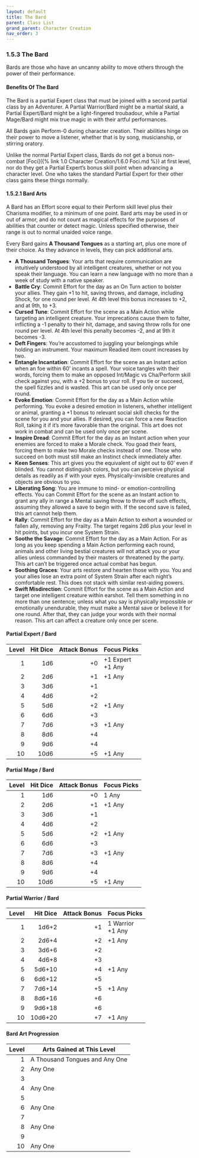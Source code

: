 ```yaml
---
layout: default
title: The Bard
parent: Class List
grand_parent: Character Creation
nav_order: 3
---
```


### 1.5.3 The Bard

Bards are those who have an uncanny ability to move others through the power of their performance.

#### Benefits Of The Bard

The Bard is a partial Expert class that must be joined with a second partial class by an Adventurer.
A Partial Warrior/Bard might be a martial skald, a Partial Expert/Bard might be a light-fingered troubadour, while a Partial Mage/Bard might mix true magic in with their artful performances.

All Bards gain Perform-0 during character creation.
Their abilities hinge on their power to move a listener, whether that is by song, musicianship, or stirring oratory.

Unlike the normal Partial Expert class, Bards do not get a bonus non-combat [Foci]({% link 1.0 Character Creation/1.6.0 Foci.md %}) at first level, nor do they get a Partial Expert’s bonus skill point when advancing a character level.
One who takes the standard Partial Expert for their other class gains these things normally.

#### 1.5.2.1 Bard Arts

A Bard has an Effort score equal to their Perform skill level plus their Charisma modifier, to a minimum of one point.
Bard arts may be used in or out of armor, and do not count as magical effects for the purposes of abilities that counter or detect magic.
Unless specified otherwise, their range is out to normal unaided voice range.

Every Bard gains **A Thousand Tongues** as a starting art, plus one more of their choice.
As they advance in levels, they can pick additional arts.

- **A Thousand Tongues**: Your arts that require communication are intuitively understood by all intelligent creatures, whether or not you speak their language.
  You can learn a new language with no more than a week of study with a native speaker.
- **Battle Cry**: Commit Effort for the day as an On Turn action to bolster your allies.
  They gain +1 to hit, saving throws, and damage, including Shock, for one round per level.
  At 4th level this bonus increases to +2, and at 9th, to +3.
- **Cursed Tune**: Commit Effort for the scene as a Main Action while targeting an intelligent creature.
  Your imprecations cause them to falter, inflicting a -1 penalty to their hit, damage, and saving throw rolls for one round per level.
  At 4th level this penalty becomes -2, and at 9th it becomes -3.
- **Deft Fingers**: You’re accustomed to juggling your belongings while holding an instrument.
  Your maximum Readied item count increases by two.
- **Entangle Incantation**: Commit Effort for the scene as an Instant action when an foe within 60’ incants a spell.
  Your voice tangles with their words, forcing them to make an opposed Int/Magic vs Cha/Perform skill check against you, with a +2 bonus to your roll.
  If you tie or succeed, the spell fizzles and is wasted.
  This art can be used only once per round.
- **Evoke Emotion**: Commit Effort for the day as a Main Action while performing.
  You evoke a desired emotion in listeners, whether intelligent or animal, granting a +1 bonus to relevant social skill checks for the scene for you and your allies.
  If desired, you can force a new Reaction Roll, taking it if it’s more favorable than the original.
  This art does not work in combat and can be used only once per scene.
- **Inspire Dread**: Commit Effort for the day as an Instant action when your enemies are forced to make a Morale check.
  You goad their fears, forcing them to make two Morale checks instead of one.
  Those who succeed on both must still make an Instinct check immediately after.
- **Keen Senses**: This art gives you the equivalent of sight out to 60’ even if blinded.
  You cannot distinguish colors, but you can perceive physical details as readily as if with your eyes.
  Physically-invisible creatures and objects are obvious to you.
- **Liberating Song**: You are immune to mind- or emotion-controlling effects.
  You can Commit Effort for the scene as an Instant action to grant any ally in range a Mental saving throw to throw off such effects, assuming they allowed a save to begin with.
  If the second save is failed, this art cannot help them.
- **Rally**: Commit Effort for the day as a Main Action to exhort a wounded or fallen ally, removing any Frailty.
  The target regains 2d6 plus your level in hit points, but you incur one System Strain.
- **Soothe the Savage**: Commit Effort for the day as a Main Action.
  For as long as you keep spending a Main Action performing each round, animals and other living bestial creatures will not attack you or your allies unless commanded by their masters or threatened by the party.
  This art can’t be triggered once actual combat has begun.
- **Soothing Graces**: Your arts restore and hearten those with you.
  You and your allies lose an extra point of System Strain after each night’s comfortable rest.
  This does not stack with similar rest-aiding powers.
- **Swift Misdirection**: Commit Effort for the scene as a Main Action and target one intelligent creature within earshot.
  Tell them something in no more than one sentence; unless what you say is physically impossible or emotionally unendurable, they must make a Mental save or believe it for one round.
  After that, they can judge your words with their normal reason.
  This art can affect a creature only once per scene.

#### Partial Expert / Bard

| Level | Hit Dice | Attack Bonus | Focus Picks          |
| ----: | -------: | -----------: | -------------------- |
|     1 |      1d6 |           +0 | +1 Expert<br> +1 Any |
|     2 |      2d6 |           +1 | +1 Any               |
|     3 |      3d6 |           +1 |                      |
|     4 |      4d6 |           +2 |                      |
|     5 |      5d6 |           +2 | +1 Any               |
|     6 |      6d6 |           +3 |                      |
|     7 |      7d6 |           +3 | +1 Any               |
|     8 |      8d6 |           +4 |                      |
|     9 |      9d6 |           +4 |                      |
|    10 |     10d6 |           +5 | +1 Any               |

#### Partial Mage / Bard

| Level | Hit Dice | Attack Bonus | Focus Picks |
| ----: | -------: | -----------: | ----------- |
|     1 |      1d6 |           +0 | 1 Any       |
|     2 |      2d6 |           +1 | +1 Any      |
|     3 |      3d6 |           +1 |             |
|     4 |      4d6 |           +2 |             |
|     5 |      5d6 |           +2 | +1 Any      |
|     6 |      6d6 |           +3 |             |
|     7 |      7d6 |           +3 | +1 Any      |
|     8 |      8d6 |           +4 |             |
|     9 |      9d6 |           +4 |             |
|    10 |     10d6 |           +5 | +1 Any      |

#### Partial Warrior / Bard

| Level | Hit Dice | Attack Bonus | Focus Picks          |
| ----: | -------: | -----------: | -------------------- |
|     1 |    1d6+2 |           +1 | 1 Warrior<br> +1 Any |
|     2 |    2d6+4 |           +2 | +1 Any               |
|     3 |    3d6+6 |           +2 |                      |
|     4 |    4d6+8 |           +3 |                      |
|     5 |   5d6+10 |           +4 | +1 Any               |
|     6 |   6d6+12 |           +5 |                      |
|     7 |   7d6+14 |           +5 | +1 Any               |
|     8 |   8d6+16 |           +6 |                      |
|     9 |   9d6+18 |           +6 |                      |
|    10 |  10d6+20 |           +7 | +1 Any               |

#### Bard Art Progression

| Level | Arts Gained at This Level      |
| ----: | ------------------------------ |
|     1 | A Thousand Tongues and Any One |
|     2 | Any One                        |
|     3 |                                |
|     4 | Any One                        |
|     5 |                                |
|     6 | Any One                        |
|     7 |                                |
|     8 | Any One                        |
|     9 |                                |
|    10 | Any One                        |
